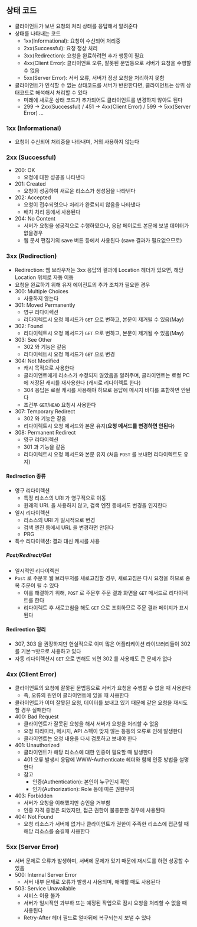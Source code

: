 ## 상태 코드

* 클라이언트가 보낸 요청의 처리 상태를 응답해서 알려준다
* 상태를 나타내는 코드
    * 1xx(Informational): 요청이 수신되어 처리중
    * 2xx(Successful): 요청 정상 처리
    * 3xx(Redirection): 요청을 완료하려면 추가 행동이 필요
    * 4xx(Client Error): 클라이언트 오류, 잘못된 문법등으로 서버가 요청을 수행할 수 없음
    * 5xx(Server Error): 서버 오류, 서버가 정상 요청을 처리하지 못함
* 클라이언트가 인식할 수 없는 상태코드를 서버가 반환한다면, 클라이언트는 상위 상태코드로 해석해서 처리할 수 있다
    * 미래에 새로운 상태 코드가 추가되어도 클라이언트를 변경하지 않아도 된다
    * 299 -> 2xx(Successful) / 451 -> 4xx(Client Error) / 599 -> 5xx(Server Error) ...

### 1xx (Informational)

* 요청이 수신되어 처리중을 나타내며, 거의 사용하지 않는다

### 2xx (Successful)

* 200: OK
    * 요청에 대한 성공을 나타낸다
* 201: Created
    * 요청이 성공하여 새로운 리소스가 생성됨을 나타낸다
* 202: Accepted
    * 요청이 접수되엇으나 처리가 완료되지 않음을 나타낸다
    * 배치 처리 등에서 사용된다
* 204: No Content
    * 서버가 요청을 성공적으로 수행하였으나, 응답 페이로드 본문에 보낼 데이터가 없을경우
    * 웹 문서 편집기의 save 버튼 등에서 사용된다 (save 결과가 필요없으므로)


### 3xx (Redirection)

* Redirection: 웹 브라우저는 3xx 응답의 결과에 Location 헤더가 있으면, 해당 Location 위치로 자동 이동
* 요청을 완료하기 위해 유저 에이전트의 추가 조치가 필요한 경우
* 300: Multiple Choices
    * 사용하지 않는다
* 301: Moved Permanently
    * 영구 리다이렉션
    * 리다이렉트시 요청 메서드가 `GET` 으로 변하고, 본문이 제거될 수 있음(May)
* 302: Found
    * 리다이렉트시 요청 메서드가 `GET` 으로 변하고, 본문이 제거될 수 있음(May)
* 303: See Other
    * 302 와 기능은 같음
    * 리다이렉트시 요청 메서드가 `GET` 으로 변경
* 304: Not Modified
    * 캐시 목적으로 사용한다
    * 클라이언트에게 리소스가 수정되지 않았음을 알려주며, 클라이언트는 로컬 PC 에 저장된 캐시를 재사용한다 (캐시로 리다이렉트 한다)
    * 304 응답은 로컬 캐시를 사용해야 하므로 응답에 메시지 바디를 포함하면 안된다
    * 조건부 `GET`/`HEAD` 요청시 사용한다
* 307: Temporary Redirect
    * 302 와 기능은 같음
    * 리다이렉트시 요청 메서드와 본문 유지(**요청 메서드를 변경하면 안된다**)
* 308: Permanent Redirect
    * 영구 리다이렉션
    * 301 과 기능을 같음
    * 리다이렉트시 요청 메서드와 본문 유지 (처음 `POST` 를 보내면 리다이렉트도 유지)

#### Redirection 종류

* 영구 리다이렉션
    * 특정 리소스의 URI 가 영구적으로 이동
    * 원래의 URL 을 사용하지 않고, 검색 엔진 등에서도 변경을 인지한다
* 일시 리다이렉션
    * 리소스의 URI 가 일시적으로 변경
    * 검색 엔진 등에서 URL 을 변경하면 안된다
    * PRG
* 특수 리다이렉션: 결과 대신 캐시를 사용

##### Post/Redirect/Get

* 일시적인 리다이렉션
* `Post` 로 주문후 웹 브라우저를 새로고침할 경우, 새로고침은 다시 요청을 하므로 중복 주문이 될 수 있다
    * 이를 해결하기 위해, `POST` 로 주문후 주문 결과 화면을 `GET` 메서드로 리다이렉트를 한다
    * 리다이렉트 후 새로고침을 해도 `GET` 으로 조회하므로 주문 결과 페이지가 표시된다
    
#### Redirection 정리

* 307, 303 을 권장하지만 현실적으로 이미 많은 어플리케이션 라이브러리들이 302 를 기본ㄱ밧으로 사용하고 있다
* 자동 리다이렉션시 `GET` 으로 변해도 되면 302 를 사용해도 큰 문제가 없다

### 4xx (Client Error)

* 클라이언트의 요청에 잘못된 문법등으로 서버가 요청을 수행할 수 없을 때 사용한다
    * 즉, 오류의 원인이 클라이언트에 있을 때 사용한다
* 클라이언트가 이미 잘못된 요청, 데이터를 보내고 있기 때문에 같은 요청을 재시도할 경우 실패한다
* 400: Bad Request
    * 클라이언트가 잘못된 요청을 해서 서버가 요청을 처리할 수 없음
    * 요청 파라미터, 메시지, API 스펙이 맞지 않는 등등의 오류로 인해 발생한다
    * 클라이언트는 요청 내용을 다시 검토하고 보내야 한다
* 401: Unauthorized
    * 클라이언트가 해당 리소스에 대한 인증이 필요할 때 발생한다
    * 401 오류 발생시 응답에 WWW-Authenticate 헤더와 함께 인증 방법을 설명한다
    * 참고
        * 인증(Authentication): 본인이 누구인지 확인
        * 인가(Authorization): Role 등에 따른 권한부여
* 403: Forbidden
    * 서버가 요청을 이해했지만 승인을 거부함
    * 인증 자격 증명은 되었지만, 접근 권한이 불충분한 경우에 사용된다
* 404: Not Found
    * 요청 리소스가 서버에 없거나 클라이언트가 권한이 주족한 리소스에 접근할 때 해당 리소스를 숨길때 사용한다

### 5xx (Server Error)

* 서버 문제로 오류가 발생하며, 서버에 문제가 있기 때문에 재시도를 하면 성공할 수 있음
* 500: Internal Server Error
    * 서버 내부 문제로 오류가 발생시 사용되며, 애매할 때도 사용된다
* 503: Service Unavailable
    * 서비스 이용 불가
    * 서버가 일시적인 과부하 또는 예정된 작업으로 잠시 요청을 처리할 수 없을 때 사용된다
    * Retry-After 헤더 필드로 얼마뒤에 복구되는지 보낼 수 있다

